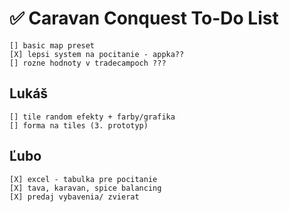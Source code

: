 # ✅ Caravan Conquest To-Do List

    [] basic map preset
    [X] lepsi system na pocitanie - appka??
    [] rozne hodnoty v tradecampoch ???

## Lukáš

    [] tile random efekty + farby/grafika
    [] forma na tiles (3. prototyp)


## Ľubo

    [X] excel - tabulka pre pocitanie
    [X] tava, karavan, spice balancing
    [X] predaj vybavenia/ zvierat
    
